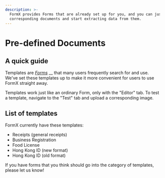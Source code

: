 ```yaml
---
description: >-
  FormX provides Forms that are already set up for you, and you can just upload
  corresponding documents and start extracting data from them.
---
```


# Pre-defined Documents

## A quick guide

Templates are [_Forms_](../background.md#what-is-a-form) __ that many users frequently search for and use. We've set these templates up to make it more convenient for users to use FormX straight away.

Templates work just like an ordinary Form, only with the "Editor" tab. To test a template, navigate to the "Test" tab and upload a corresponding image.

## List of templates

FormX currently have these templates:

* Receipts (general receipts)
* Business Registration
* Food License
* Hong Kong ID (new format)
* Hong Kong ID (old format)

If you have forms that you think should go into the category of templates, please let us know!
